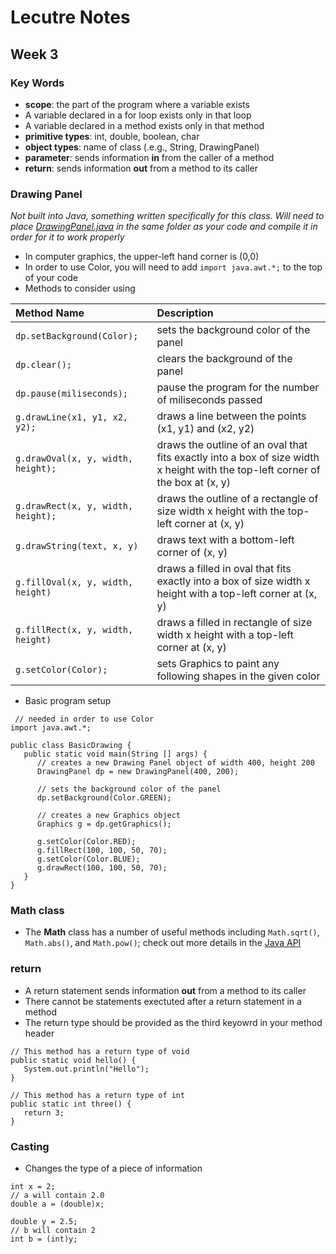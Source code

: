 # Lecutre Notes
## Week 3

### Key Words
* __scope__: the part of the program where a variable exists
 * A variable declared in a for loop exists only in that loop
 * A variable declared in a method exists only in that method
* __primitive types__: int, double, boolean, char
* __object types__: name of class (.e.g., String, DrawingPanel)
* __parameter__: sends information __in__ from the caller of a method
* __return__: sends information __out__ from a method to its caller

### Drawing Panel
_Not built into Java, something written specifically for this class. Will need to place [DrawingPanel.java](DrawingPanel.java) in the same folder as your code and compile it in order for it to work properly_
* In computer graphics, the upper-left hand corner is (0,0)
* In order to use Color, you will need to add `import java.awt.*;` to the top of your code
* Methods to consider using

 | __Method Name__                                      |  __Description__|
 | :--------------------------------------------------- | :--- |
 | `dp.setBackground(Color);` | sets the background color of the panel |
 | `dp.clear();` | clears the background of the panel |
 | `dp.pause(miliseconds);` | pause the program for the number of miliseconds passed |
 | `g.drawLine(x1, y1, x2, y2);` | draws a line between the points (x1, y1) and (x2, y2) |
 | `g.drawOval(x, y, width, height);` | draws the outline of an oval that fits exactly into a box of size width x height with the top-left corner of the box at (x, y) |
 | `g.drawRect(x, y, width, height);` | draws the outline of a rectangle of size width x height with the top-left corner at (x, y) |
 | `g.drawString(text, x, y)` | draws text with a bottom-left corner of (x, y) |
 | `g.fillOval(x, y, width, height)` | draws a filled in oval that fits exactly into a box of size width x height with a top-left corner at (x, y) |
 | `g.fillRect(x, y, width, height)` | draws a filled in rectangle of size width x height with a top-left corner at (x, y) |
 | `g.setColor(Color); ` | sets Graphics to paint any following shapes in the given color |
 
* Basic program setup
 ```
  // needed in order to use Color
 import java.awt.*;

 public class BasicDrawing {
    public static void main(String [] args) {
       // creates a new Drawing Panel object of width 400, height 200
       DrawingPanel dp = new DrawingPanel(400, 200);

       // sets the background color of the panel
       dp.setBackground(Color.GREEN);

       // creates a new Graphics object
       Graphics g = dp.getGraphics();

       g.setColor(Color.RED);
       g.fillRect(100, 100, 50, 70);
       g.setColor(Color.BLUE);
       g.drawRect(100, 100, 50, 70);
    }
 }
 ```

### Math class
* The __Math__ class has a number of useful methods including `Math.sqrt()`, `Math.abs()`, and `Math.pow()`; check out more details in the [Java API](https://docs.oracle.com/javase/8/docs/api/java/lang/Math.html)

### return
* A return statement sends information __out__ from a method to its caller
* There cannot be statements exectuted after a return statement in a method
* The return type should be provided as the third keyowrd in your method header
 ```
 // This method has a return type of void
 public static void hello() {
    System.out.println("Hello");
 }
 
 // This method has a return type of int
 public static int three() {
    return 3;
 }
 ```

### Casting
* Changes the type of a piece of information
 ```
 int x = 2;
 // a will contain 2.0
 double a = (double)x;
 
 double y = 2.5;
 // b will contain 2
 int b = (int)y;
 ```

